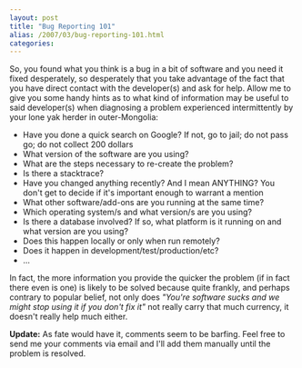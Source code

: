 ```yaml
---
layout: post
title: "Bug Reporting 101"
alias: /2007/03/bug-reporting-101.html
categories:
---
```

So, you found what you think is a bug in a bit of software and you need it fixed desperately, so desperately that you take advantage of the fact that you have direct contact with the developer(s) and ask for help. Allow me to give you some handy hints as to what kind of information may be useful to said developer(s) when diagnosing a problem experienced intermittently by your lone yak herder in outer-Mongolia:

* Have you done a quick search on Google? If not, go to jail; do not pass go; do not collect 200 dollars
* What version of the software are you using?
* What are the steps necessary to re-create the problem?
* Is there a stacktrace?
* Have you changed anything recently? And I mean ANYTHING? You don't get to decide if it's important enough to warrant a mention
* What other software/add-ons are you running at the same time?
* Which operating system/s and what version/s are you using?
* Is there a database involved? If so, what platform is it running on and what version are you using?
* Does this happen locally or only when run remotely?
* Does it happen in development/test/production/etc?
* ...

In fact, the more information you provide the quicker the problem (if in fact there even is one) is likely to be solved because quite frankly, and perhaps contrary to popular belief, not only does _"You're software sucks and we might stop using it if you don't fix it"_ not really carry that much currency, it doesn't really help much either.

**Update:** As fate would have it, comments seem to be barfing. Feel free to send me your comments via email and I'll add them manually until the problem is resolved.
